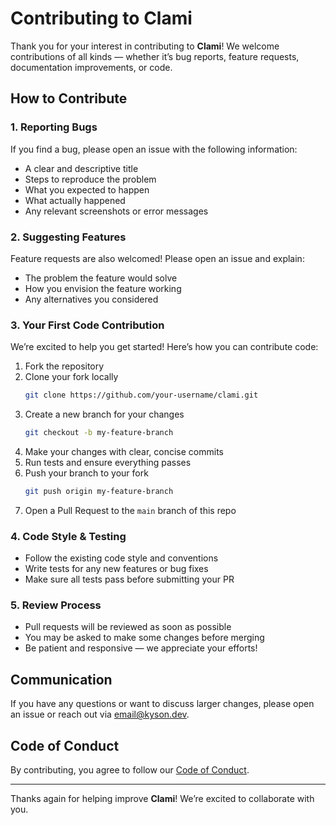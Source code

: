 # Contributing to Clami

Thank you for your interest in contributing to **Clami**! We welcome contributions of all kinds — whether it’s bug reports, feature requests, documentation improvements, or code.

## How to Contribute

### 1. Reporting Bugs

If you find a bug, please open an issue with the following information:

- A clear and descriptive title
- Steps to reproduce the problem
- What you expected to happen
- What actually happened
- Any relevant screenshots or error messages

### 2. Suggesting Features

Feature requests are also welcomed! Please open an issue and explain:

- The problem the feature would solve
- How you envision the feature working
- Any alternatives you considered

### 3. Your First Code Contribution

We’re excited to help you get started! Here’s how you can contribute code:

1. Fork the repository
2. Clone your fork locally
   ```bash
   git clone https://github.com/your-username/clami.git
   ```
3. Create a new branch for your changes
   ```bash
   git checkout -b my-feature-branch
   ```
4. Make your changes with clear, concise commits
5. Run tests and ensure everything passes
6. Push your branch to your fork
   ```bash
   git push origin my-feature-branch
   ```
7. Open a Pull Request to the `main` branch of this repo

### 4. Code Style & Testing

- Follow the existing code style and conventions
- Write tests for any new features or bug fixes
- Make sure all tests pass before submitting your PR

### 5. Review Process

- Pull requests will be reviewed as soon as possible
- You may be asked to make some changes before merging
- Be patient and responsive — we appreciate your efforts!

## Communication

If you have any questions or want to discuss larger changes, please open an issue or reach out via email@kyson.dev.

## Code of Conduct

By contributing, you agree to follow our [Code of Conduct](./CODE_OF_CONDUCT.md).

---

Thanks again for helping improve **Clami**! We’re excited to collaborate with you.
